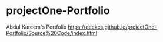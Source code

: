 # projectOne-Portfolio
Abdul Kareem's Portfolio
https://deekcs.github.io/projectOne-Portfolio/Source%20Code/index.html

